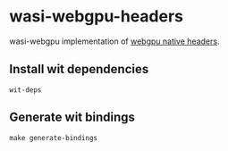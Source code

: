 # wasi-webgpu-headers
wasi-webgpu implementation of [webgpu native headers](https://github.com/webgpu-native/webgpu-headers).

## Install wit dependencies
```shell
wit-deps
```

## Generate wit bindings
```shell
make generate-bindings
```
